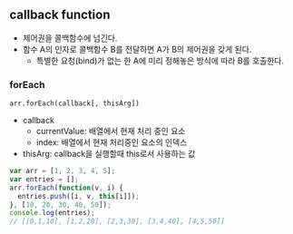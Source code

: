 ## callback function
- 제어권을 콜백함수에 넘긴다.
- 함수 A의 인자로 콜백함수 B를 전달하면 A가 B의 제어권을 갖게 된다.
  - 특별한 요청(bind)가 없는 한 A에 미리 정해놓은 방식에 따라 B를 호출한다.
  
### forEach
``` arr.forEach(callback[, thisArg]) ```
- callback
  - currentValue: 배열에서 현재 처리 중인 요소
  - index: 배열에서 현재 처리중인 요소의 인덱스
- thisArg: callback을 실행할때 this로서 사용하는 값

```javascript
var arr = [1, 2, 3, 4, 5];
var entries = [];
arr.forEach(function(v, i) {
  entries.push([i, v, this[i]]);
}, [10, 20, 30, 40, 50]);
console.log(entries);
// [[0,1,10], [1,2,20], [2,3,30], [3,4,40], [4,5,50]]
```

```javascript

```

```javascript

```

```javascript

```

```javascript

```